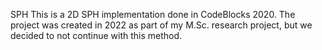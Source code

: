 SPH
This is a 2D SPH implementation done in CodeBlocks 2020. The project was created in 2022 as part of my M.Sc. research project, but we decided to not continue with this method.
